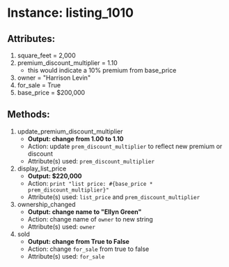 # Instance: listing_1010

## Attributes:

1. square_feet = 2,000
2. premium_discount_multiplier = 1.10
    - this would indicate a 10% premium from base_price
3. owner = "Harrison Levin"
4. for_sale = True
5. base_price = $200,000

## Methods:

1. update_premium_discount_multiplier
    - **Output: change from 1.00 to 1.10**
    - Action: update `prem_discount_multiplier` to reflect new premium or discount
    - Attribute(s) used: `prem_discount_multiplier`
2. display_list_price
    - **Output: $220,000**
    - Action: `print "list price: #{base_price * prem_discount_multiplier}"`
    - Attribute(s) used: `list_price` and `prem_discount_multiplier`
3. ownership_changed
    - **Output: change name to "Ellyn Green"**
    - Action: change name of `owner` to new string
    - Attribute(s) used: `owner`
4. sold
   - **Output: change from True to False**
   - Action: change `for_sale` from true to false
   - Attribute(s) used: `for_sale`
